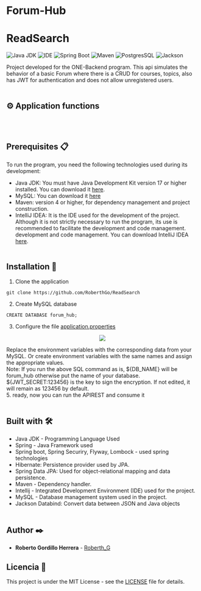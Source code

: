 # Forum-Hub

# ReadSearch

![Java JDK](https://img.shields.io/badge/Java_JDK-v17.0-blue)
![IDE](https://img.shields.io/badge/IDE-Intellij_IDEA-blue)
![Spring Boot](https://img.shields.io/badge/Spring_Boot-v3.3.0-blue)
![Maven](https://img.shields.io/badge/Proyect-Maven-blue)
![PostgresSQL](https://img.shields.io/badge/PostgreSQL-v14.12-blue)
![Jackson](https://img.shields.io/badge/jackson-v2.17.2-blue)


Project developed for the ONE-Backend program. This api simulates the behavior of a basic Forum where there is a CRUD for courses, topics, also has JWT for authentication and does not allow unregistered users.
</br></br>



## ⚙️ Application functions

</br></br>



## Prerequisites 📋
To run the program, you need the following technologies used during its development:
* Java JDK: You must have Java Development Kit version 17 or higher installed. You can download it [here](https://www.oracle.com/java/technologies/downloads/#java17).
*  MySQL:  You can download it [here](https://www.mysql.com/downloads/)
* Maven: version 4 or higher, for dependency management and project construction.
* IntelliJ IDEA: It is the IDE used for the development of the project. Although it is not strictly necessary to run the program, its use is recommended to facilitate the development and code management.
  development and code management. You can download IntelliJ IDEA [here](https://www.jetbrains.com/es-es/idea/).
  </br></br>



## Installation 🔧
1. Clone the application
```  
git clone https://github.com/RoberthGo/ReadSearch
```
2. Create MySQL database
```
CREATE DATABASE forum_hub;
```
3. Configure the file [application.properties](src/main/resources/application.properties)
<p align="center">
  <img src="https://github.com/user-attachments/assets/95628a83-1989-4d0c-b3f7-30f620d17cda">
</p>
Replace the environment variables with the corresponding data from your MySQL.
Or create environment variables with the same names and assign the appropriate values. </br>
Note: If you run the above SQL command as is, ${DB_NAME} will be forum_hub otherwise put the name of your database.</br>
${JWT_SECRET:123456} is the key to sign the encryption. If not edited, it will remain as 123456 by default.</br>
5. ready, now you can run the APIREST and consume it
</br></br>



## Built with 🛠️
* Java JDK - Programming Language Used
* Spring - Java Framework used
* Spring boot, Spring Securiry, Flyway, Lombock - used spring technologies
* Hibernate: Persistence provider used by JPA.
* Spring Data JPA: Used for object-relational mapping and data persistence.
* Maven - Dependency handler.
* Intellij - Integrated Development Environment (IDE) used for the project.
* MySQL - Database management system used in the project.
* Jackson Databind: Convert data between JSON and Java objects
  </br></br>



## Author ✒️
* **Roberto Gordillo Herrera** - [Roberth_G](https://github.com/RoberthGo)
  </br>


## Licencia 📄
This project is under the MIT License - see the [LICENSE](LICENSE) file for details.
